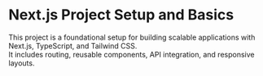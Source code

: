 # Next.js Project Setup and Basics

This project is a foundational setup for building scalable applications with Next.js, TypeScript, and Tailwind CSS.  
It includes routing, reusable components, API integration, and responsive layouts.

